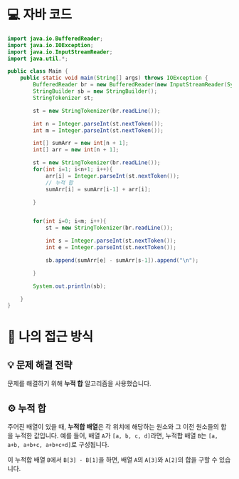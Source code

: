 <!-- 꾸미는데 있어 ChatGPT를 사용하였습니다. -->
# 💻 자바 코드
```java
import java.io.BufferedReader;
import java.io.IOException;
import java.io.InputStreamReader;
import java.util.*;

public class Main {
    public static void main(String[] args) throws IOException {
        BufferedReader br = new BufferedReader(new InputStreamReader(System.in));
        StringBuilder sb = new StringBuilder();
        StringTokenizer st;

        st = new StringTokenizer(br.readLine());

        int n = Integer.parseInt(st.nextToken());
        int m = Integer.parseInt(st.nextToken());

        int[] sumArr = new int[n + 1];
        int[] arr = new int[n + 1];

        st = new StringTokenizer(br.readLine());
        for(int i=1; i<n+1; i++){
            arr[i] = Integer.parseInt(st.nextToken());
            // 누적 합
            sumArr[i] = sumArr[i-1] + arr[i];

        }


        for(int i=0; i<m; i++){
            st = new StringTokenizer(br.readLine());

            int s = Integer.parseInt(st.nextToken());
            int e = Integer.parseInt(st.nextToken());

            sb.append(sumArr[e] - sumArr[s-1]).append("\n");

        }

        System.out.println(sb);

    }
}
```

# 💭 나의 접근 방식

## 💡 문제 해결 전략
문제를 해결하기 위해 **누적 합** 알고리즘을 사용했습니다.

## ⚙️ 누적 합
주어진 배열이 있을 때, **누적합 배열**은 각 위치에 해당하는 원소와 그 이전 원소들의 합을 누적한 값입니다. 예를 들어, 배열 `A`가 `[a, b, c, d]`라면, 누적합 배열 `B`는 `[a, a+b, a+b+c, a+b+c+d]`로 구성됩니다. 

이 누적합 배열 `B`에서 `B[3] - B[1]`을 하면, 배열 `A`의 `A[3]`와 `A[2]`의 합을 구할 수 있습니다.